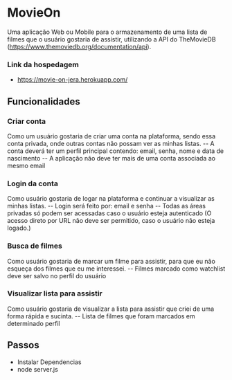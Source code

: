 # MovieOn
Uma aplicação Web ou Mobile para o armazenamento de uma lista de filmes que o usuário gostaria de assistir, utilizando a API do TheMovieDB (https://www.themoviedb.org/documentation/api).
### Link da hospedagem
* https://movie-on-jera.herokuapp.com/

## Funcionalidades

### Criar conta
Como um usuário gostaria de criar uma conta na plataforma, sendo essa conta privada, onde outras contas não possam ver as minhas listas.
-- A conta deverá ter um perfil principal contendo: email, senha, nome e data de nascimento
-- A aplicação não deve ter mais de uma conta  associada ao mesmo email

### Login da conta
Como usuário gostaria de logar na plataforma e continuar a visualizar as minhas listas.
-- Login será feito por: email e senha
-- Todas as áreas privadas só podem ser acessadas caso o usuário esteja autenticado (O acesso direto por URL não deve ser permitido, caso o usuário não esteja logado.)


### Busca de filmes
Como usuário gostaria de marcar um filme para assistir, para que eu não esqueça dos filmes que eu me interessei.
-- Filmes marcado como watchlist deve ser salvo no perfil do usuário

### Visualizar lista para assistir
Como usuário gostaria de visualizar a lista para assistir que criei de uma forma rápida e sucinta.
-- Lista de filmes que foram marcados em determinado perfil

## Passos 
* Instalar Dependencias
* node server.js


